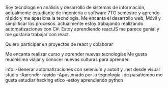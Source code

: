 Soy tecnólogo en análisis y desarrollo de sistemas de información, actualmente estudiante de ingeniería e software 7TO semestre y aprendo rápido y me apasiona la tecnología. Me encanta el desarrollo web, Móvil y simplificar los procesos. actualmente estoy trabajando realizando automatizaciones con C#. Estoy aprendiendo 
reactJS me parece genial y me gustaria trabajar con react.

Quiero participar en proyectos de react y colaborar 

Me encanta realizar curso y aprender nuevas tecnologías
Me gusta muchísimo viajar y conocer nuevas culturas
para aprender.


info:
-Generar automatizaciones con selenium y autoit y .net desde visual studio 
-Aprender rapido
-Apasionado por la tegnologia
-de pasatiempo me gusta estudiar hacking etico
-estoy aprendiendo python





<!--
**holk26/holk26** is a ✨ _special_ ✨ repository because its `README.md` (this file) appears on your GitHub profile.

Here are some ideas to get you started:

- 🔭 I’m currently working on ...
- 🌱 I’m currently learning ...
- 👯 I’m looking to collaborate on ...
- 🤔 I’m looking for help with ...
- 💬 Ask me about ...
- 📫 How to reach me: ...
- 😄 Pronouns: ...
- ⚡ Fun fact: ...
-->
